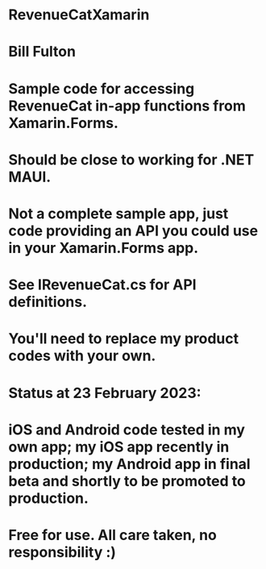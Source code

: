 # RevenueCatXamarin
# Bill Fulton
#
# Sample code for accessing RevenueCat in-app functions from Xamarin.Forms.
# Should be close to working for .NET MAUI.
#
# Not a complete sample app, just code providing an API you could use in your Xamarin.Forms app.
# See IRevenueCat.cs for API definitions.
#
# You'll need to replace my product codes with your own.
#
# Status at 23 February 2023:
# iOS and Android code tested in my own app; my iOS app recently in production; my Android app in final beta and shortly to be promoted to production.

# Free for use. All care taken, no responsibility :)


